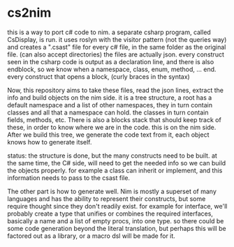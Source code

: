 # cs2nim
this is a way to port c# code to nim.
a separate csharp program, called CsDisplay, is run. it uses roslyn with the visitor pattern (not the queries way)
and creates a ".csast" file for every c# file, in the same folder as the original file. (can also accept directories)
the files are actually json. every construct seen in the csharp code is output as a declaration line, and there is also endblock, 
so we know when a namespace, class, enum, method, ... end. every construct that opens a block, (curly braces in the syntax)

Now, this repository aims to take these files, read the json lines, extract the info and build objects on the nim side.
it is a tree structure, a root has a default namespace and a list of other namespaces, they in turn contain classes and all that a namespace can hold.
the classes in turn contain fields, methods, etc. 
There is also a blocks stack that should keep track of these, in order to know where we are in the code. this is on the nim side.
After we build this tree, we generate the code text from it, each object knows how to generate itself.

status: 
the structure is done, but the many constructs need to be built. at the same time, the C# side, will need to get the needed info 
so we can build the objects properly. for example a class can inherit or implement, and this information needs to pass to the csast file.

The other part is how to generate well. Nim is mostly a superset of many languages and has the ability to represent their constructs,
but some require thought since they don't readily exist.
for example for interface, we'll probably create a type that unifies or combines the required interfaces, 
basically a name and a list of empty procs, into one type.
so there could be some code generation beyond the literal translation, but perhaps this will be factored out as a library, or a macro dsl will be made for it.

